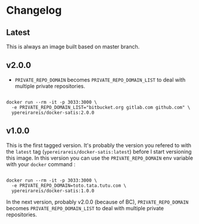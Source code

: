 # Changelog

## Latest

This is always an image built based on master branch.

## v2.0.0

* `PRIVATE_REPO_DOMAIN` becomes `PRIVATE_REPO_DOMAIN_LIST` to deal with multiple private repositories.

```shell

docker run --rm -it -p 3033:3000 \
  -e PRIVATE_REPO_DOMAIN_LIST="bitbucket.org gitlab.com github.com" \
  ypereirareis/docker-satis:2.0.0

```


## v1.0.0

This is the first tagged version. It's probably the version you refered to with the `latest` tag (`ypereirareis/docker-satis:latest`) before I start versioning this image.
In this version you can use the `PRIVATE_REPO_DOMAIN` env variable with your `docker` command :

```shell

docker run --rm -it -p 3033:3000 \
  -e PRIVATE_REPO_DOMAIN=toto.tata.tutu.com \
  ypereirareis/docker-satis:1.0.0

```

In the next version, probably v2.0.0 (because of BC), `PRIVATE_REPO_DOMAIN` becomes `PRIVATE_REPO_DOMAIN_LIST` to deal with multiple private repositories.
